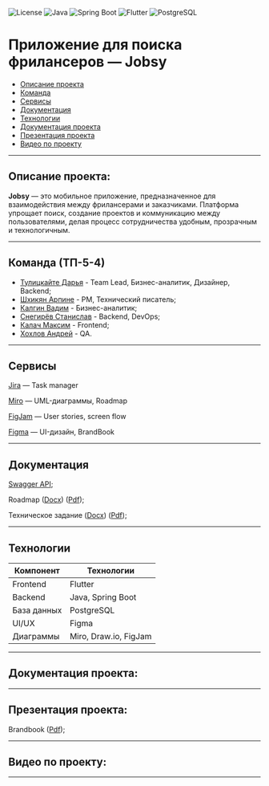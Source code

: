 ![License](https://img.shields.io/badge/license-MIT-blue.svg)
![Java](https://img.shields.io/badge/Java-17+-red)
![Spring Boot](https://img.shields.io/badge/SpringBoot-3.4.3-brightgreen)
![Flutter](https://img.shields.io/badge/Flutter-%E2%9D%A4-blue)
![PostgreSQL](https://img.shields.io/badge/PostgreSQL-%3E%3D13-blue)

# Приложение для поиска фрилансеров — Jobsy

- [Описание проекта](#описание-проекта)
- [Команда](#команда-тп-5-4)
- [Сервисы](#сервисы)
- [Документация](#документация)
- [Технологии](#технологии)
- [Документация проекта](#документация-проекта)
- [Презентация проекта](#презентация-проекта)
- [Видео по проекту](#видео-по-проекту)

---
## Описание проекта:

**Jobsy** — это мобильное приложение, предназначенное для взаимодействия между фрилансерами и заказчиками. Платформа упрощает поиск, создание проектов и коммуникацию между пользователями, делая процесс сотрудничества удобным, прозрачным и технологичным.

---

## Команда (ТП-5-4)

- [Тулицкайте Дарья](https://github.com/Jonnnnh) - Team Lead, Бизнес-аналитик, Дизайнер, Backend;
- [Шхикян Арпине](https://github.com/nebula3879) - PM, Технический писатель;
- [Калгин Вадим](https://github.com/r00fer) - Бизнес-аналитик;
- [Снегирёв Станислав](https://github.com/Sta22yan) - Backend, DevOps;
- [Калач Максим](https://github.com/exactly228) - Frontend;
- [Хохлов Андрей](https://github.com/Wonder010) - QA.

---

## Сервисы

[Jira](https://sharpine985.atlassian.net/jira/software/projects/SCRUM/list) — Task manager

[Miro](https://miro.com/welcomeonboard/MGFlM0NDUzk5U1VmTWs3b25wVURXMkp2MG00ajdUU1BFYjh5U2xkR0JuUDNWTG1PRVd1dUVmSm9XMlRQeHNmWUprRVZQaXR3ZFNpNjF6cmxJYSt0L085VnRyakFOVlFyUHhMblExQVdDQ2luZW5MUm00MllCWmgyNHd0TDJxVVJBd044SHFHaVlWYWk0d3NxeHNmeG9BPT0hdjE=?share_link_id=24772151417) — UML-диаграммы, Roadmap

[FigJam](https://www.figma.com/board/AVAnDj6tfFRpa8TLdWko5z/user-stories?node-id=0-1&p=f&t=5K5WzRIoQg2yvfJ0-0)  — User stories, screen flow

[Figma](https://www.figma.com/design/sYByAI9wSNtRy55wFDQigA/Jobsy?node-id=0-1&p=f&t=Gmeb8PQwZ2Dg0fhU-0) — UI-дизайн, BrandBook

---

## Документация

[Swagger API](https://petstore.swagger.io/?url=https://raw.githubusercontent.com/Jonnnnh/jobsy-server/refs/heads/master/docs/swagger.yaml);

Roadmap ([Docx](?)) ([Pdf](?));

Техническое задание ([Docx](?)) ([Pdf](?));

---

## Технологии

| Компонент     | Технологии            |
|---------------|-----------------------|
| Frontend      | Flutter               |
| Backend       | Java, Spring Boot     |
| База данных   | PostgreSQL            |
| UI/UX         | Figma                 |
| Диаграммы     | Miro, Draw.io, FigJam |

---

## Документация проекта:

---

## Презентация проекта:

Brandbook ([Pdf](https://github.com/Jonnnnh/Jobsy/blob/main/documentation/presentation/BrandBook.pdf));

---

## Видео по проекту:

---
